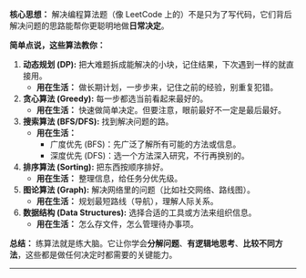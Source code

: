 
**核心思想：** 解决编程算法题（像 LeetCode 上的）不是只为了写代码，它们背后解决问题的思路能帮你更聪明地做**日常决定**。

**简单点说，这些算法教你：**

1.  **动态规划 (DP):** 把大难题拆成能解决的小块，记住结果，下次遇到一样的就直接用。
    *   **用在生活：** 做长期计划，一步步来，记住之前的经验，别重复犯错。
2.  **贪心算法 (Greedy):** 每一步都选当前看起来最好的。
    *   **用在生活：** 快速做简单决定。但要注意，眼前最好不一定是最后最好。
3.  **搜索算法 (BFS/DFS):** 找到解决问题的路。
    *   **用在生活：**
        *   广度优先 (BFS)：先广泛了解所有可能的方法或信息。
        *   深度优先 (DFS)：选一个方法深入研究，不行再换别的。
4.  **排序算法 (Sorting):** 把东西按顺序排好。
    *   **用在生活：** 整理信息，给任务分优先级。
5.  **图论算法 (Graph):** 解决网络里的问题（比如社交网络、路线图）。
    *   **用在生活：** 规划最短路线（导航），理解人际关系。
6.  **数据结构 (Data Structures):** 选择合适的工具或方法来组织信息。
    *   **用在生活：** 怎么存文件，怎么管理待办事项。

**总结：** 练算法就是练大脑。它让你学会**分解问题**、**有逻辑地思考**、**比较不同方法**，这些都是做任何决定时都需要的关键能力。

---